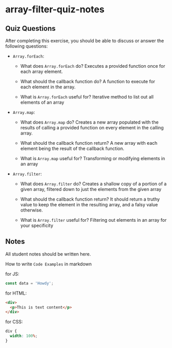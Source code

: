 # array-filter-quiz-notes

## Quiz Questions

After completing this exercise, you should be able to discuss or answer the following questions:

- `Array.forEach`:

  - What does `Array.forEach` do?
    Executes a provided function once for each array element.

  - What should the callback function do?
    A function to execute for each element in the array.

  - What is `Array.forEach` useful for?
    Iterative method to list out all elements of an array

- `Array.map`:

  - What does `Array.map` do?
    Creates a new array populated with the results of calling a provided function on every element in the calling array.

  - What should the callback function return?
    A new array with each element being the result of the callback function.

  - What is `Array.map` useful for?
    Transforming or modifying elements in an array

- `Array.filter`:

  - What does `Array.filter` do?
    Creates a shallow copy of a portion of a given array, filtered down to just the elements from the given array

  - What should the callback function return?
    It should return a truthy value to keep the element in the resulting array, and a falsy value otherwise.

  - What is `Array.filter` useful for?
    Filtering out elements in an array for your specificity

## Notes

All student notes should be written here.

How to write `Code Examples` in markdown

for JS:

```javascript
const data = 'Howdy';
```

for HTML:

```html
<div>
  <p>This is text content</p>
</div>
```

for CSS:

```css
div {
  width: 100%;
}
```
